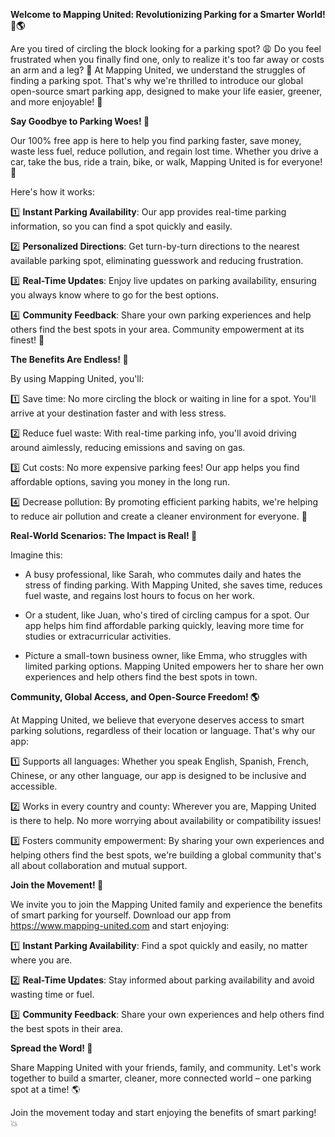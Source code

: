 **Welcome to Mapping United: Revolutionizing Parking for a Smarter World! 🚗🌎**

Are you tired of circling the block looking for a parking spot? 😩 Do you feel frustrated when you finally find one, only to realize it's too far away or costs an arm and a leg? 💸 At Mapping United, we understand the struggles of finding a parking spot. That's why we're thrilled to introduce our global open-source smart parking app, designed to make your life easier, greener, and more enjoyable! 🌟

**Say Goodbye to Parking Woes! 👋**

Our 100% free app is here to help you find parking faster, save money, waste less fuel, reduce pollution, and regain lost time. Whether you drive a car, take the bus, ride a train, bike, or walk, Mapping United is for everyone! 🌈

Here's how it works:

1️⃣ **Instant Parking Availability**: Our app provides real-time parking information, so you can find a spot quickly and easily.

2️⃣ **Personalized Directions**: Get turn-by-turn directions to the nearest available parking spot, eliminating guesswork and reducing frustration.

3️⃣ **Real-Time Updates**: Enjoy live updates on parking availability, ensuring you always know where to go for the best options.

4️⃣ **Community Feedback**: Share your own parking experiences and help others find the best spots in your area. Community empowerment at its finest! 🤝

**The Benefits Are Endless! 🎉**

By using Mapping United, you'll:

1️⃣ Save time: No more circling the block or waiting in line for a spot. You'll arrive at your destination faster and with less stress.

2️⃣ Reduce fuel waste: With real-time parking info, you'll avoid driving around aimlessly, reducing emissions and saving on gas.

3️⃣ Cut costs: No more expensive parking fees! Our app helps you find affordable options, saving you money in the long run.

4️⃣ Decrease pollution: By promoting efficient parking habits, we're helping to reduce air pollution and create a cleaner environment for everyone. 🌟

**Real-World Scenarios: The Impact is Real! 💪**

Imagine this:

* A busy professional, like Sarah, who commutes daily and hates the stress of finding parking. With Mapping United, she saves time, reduces fuel waste, and regains lost hours to focus on her work.

* Or a student, like Juan, who's tired of circling campus for a spot. Our app helps him find affordable parking quickly, leaving more time for studies or extracurricular activities.

* Picture a small-town business owner, like Emma, who struggles with limited parking options. Mapping United empowers her to share her own experiences and help others find the best spots in town.

**Community, Global Access, and Open-Source Freedom! 🌎**

At Mapping United, we believe that everyone deserves access to smart parking solutions, regardless of their location or language. That's why our app:

1️⃣ Supports all languages: Whether you speak English, Spanish, French, Chinese, or any other language, our app is designed to be inclusive and accessible.

2️⃣ Works in every country and county: Wherever you are, Mapping United is there to help. No more worrying about availability or compatibility issues!

3️⃣ Fosters community empowerment: By sharing your own experiences and helping others find the best spots, we're building a global community that's all about collaboration and mutual support.

**Join the Movement! 🚀**

We invite you to join the Mapping United family and experience the benefits of smart parking for yourself. Download our app from https://www.mapping-united.com and start enjoying:

1️⃣ **Instant Parking Availability**: Find a spot quickly and easily, no matter where you are.

2️⃣ **Real-Time Updates**: Stay informed about parking availability and avoid wasting time or fuel.

3️⃣ **Community Feedback**: Share your own experiences and help others find the best spots in their area.

**Spread the Word! 📢**

Share Mapping United with your friends, family, and community. Let's work together to build a smarter, cleaner, more connected world – one parking spot at a time! 🌎

Join the movement today and start enjoying the benefits of smart parking! 💥